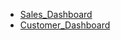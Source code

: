 - [Sales_Dashboard](https://public.tableau.com/app/profile/nate.negash/viz/SalesProject_17505552023020/SalesDashboard)
- [Customer_Dashboard](https://public.tableau.com/app/profile/nate.negash/viz/SalesProject_17505552023020/SalesDashboard)
